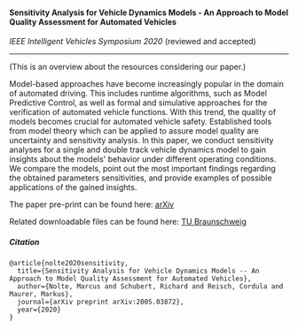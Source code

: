 #### Sensitivity Analysis for Vehicle Dynamics Models - An Approach to Model Quality Assessment for Automated Vehicles

_IEEE Intelligent Vehicles Symposium 2020_ (reviewed and accepted)

---

(This is an overview about the resources considering our paper.)

Model-based approaches have become increasingly popular in the domain of automated driving.
This includes runtime algorithms, such as Model Predictive Control,
as well as formal and simulative approaches for the verification of automated vehicle functions.
With this trend, the quality of models becomes crucial for automated vehicle safety.
Established tools from model theory which can be applied to assure model quality are uncertainty and sensitivity analysis.
In this paper, we conduct sensitivity analyses for a single and double track vehicle dynamics model
to gain insights about the models' behavior under different operating conditions.
We compare the models, point out the most important findings regarding the obtained parameters sensitivities,
and provide examples of possible applications of the gained insights.

The paper pre-print can be found here: [arXiv](https://arxiv.org/abs/2005.03872)

Related downloadable files can be found here: [TU Braunschweig](https://www.ifr.ing.tu-bs.de/static/files/forschung/IV2020/sensitivity_analysis/sensitivity_download.php)

##### Citation
```
@article{nolte2020sensitivity,
  title={Sensitivity Analysis for Vehicle Dynamics Models -- An Approach to Model Quality Assessment for Automated Vehicles},
  author={Nolte, Marcus and Schubert, Richard and Reisch, Cordula and Maurer, Markus},
  journal={arXiv preprint arXiv:2005.03872},
  year={2020}
}
```
